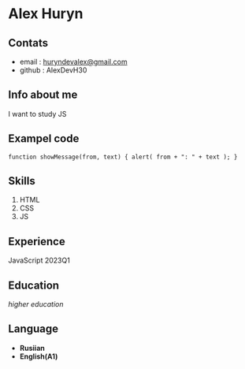 
# Alex Huryn

## Contats
* email : huryndevalex@gmail.com
* github : AlexDevH30

## Info about me
I want to study JS

## Exampel code
`function showMessage(from, text) {
  alert( from + ": " + text );
}
`
## Skills
1. HTML
2. CSS
3. JS

## Experience
JavaScript 2023Q1

## Education
*higher education*

## Language
* **Rusiian**
* **English(A1)**
